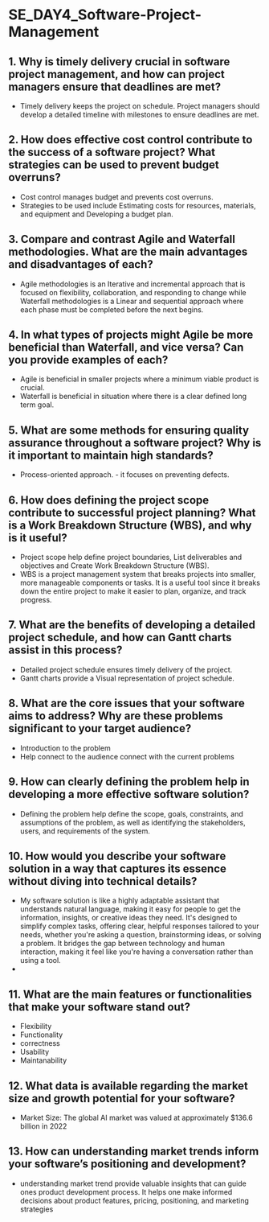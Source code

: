 # SE_DAY4_Software-Project-Management
## 1. Why is timely delivery crucial in software project management, and how can project managers ensure that deadlines are met?
- Timely delivery keeps the project on schedule. Project managers should develop a detailed timeline with
milestones to ensure deadlines are met.

## 2. How does effective cost control contribute to the success of a software project? What strategies can be used to prevent budget overruns?
- Cost control manages budget and prevents cost overruns.
- Strategies to be used include Estimating costs for resources, materials, and equipment and Developing a budget plan.
  
## 3. Compare and contrast Agile and Waterfall methodologies. What are the main advantages and disadvantages of each?
- Agile methodologies is an Iterative and incremental approach that is focused on flexibility, collaboration, and responding to change while Waterfall methodologies is a Linear and sequential approach where each phase must be completed before the next begins.
  
## 4. In what types of projects might Agile be more beneficial than Waterfall, and vice versa? Can you provide examples of each?
- Agile is beneficial in smaller projects where a minimum viable product is crucial.
- Waterfall is beneficial in situation where there is a clear defined long term goal.

## 5. What are some methods for ensuring quality assurance throughout a software project? Why is it important to maintain high standards?
- Process-oriented approach. - it focuses on preventing defects.

## 6. How does defining the project scope contribute to successful project planning? What is a Work Breakdown Structure (WBS), and why is it useful?
- Project scope help define project boundaries,  List deliverables and objectives and Create Work Breakdown Structure (WBS).
- WBS is a project management system that breaks projects into smaller, more manageable components or tasks. It is a useful tool since it  breaks down the entire project to make it easier to plan, organize, and track progress.
  
## 7. What are the benefits of developing a detailed project schedule, and how can Gantt charts assist in this process?
- Detailed project schedule ensures timely delivery of the project.
- Gantt charts provide a Visual representation of project schedule.

## 8. What are the core issues that your software aims to address? Why are these problems significant to your target audience?
- Introduction to the problem
- Help connect to the audience connect with the current problems
  
## 9. How can clearly defining the problem help in developing a more effective software solution?
-  Defining the problem help define the scope, goals, constraints, and assumptions of the problem, as well as identifying the stakeholders, users, and requirements of the system.

## 10. How would you describe your software solution in a way that captures its essence without diving into technical details?
- My software solution is like a highly adaptable assistant that understands natural language, making it easy for people to get the information, insights, or creative ideas they need. It's designed to simplify complex tasks, offering clear, helpful responses tailored to your needs, whether you're asking a question, brainstorming ideas, or solving a problem. It bridges the gap between technology and human interaction, making it feel like you're having a conversation rather than using a tool.
- 
## 11. What are the main features or functionalities that make your software stand out?
- Flexibility
- Functionality
- correctness
- Usability
- Maintanability
  
## 12. What data is available regarding the market size and growth potential for your software?
- Market Size: The global AI market was valued at approximately $136.6 billion in 2022

## 13. How can understanding market trends inform your software’s positioning and development?
- understanding market trend provide valuable insights that can guide ones product development process. It helps one make informed decisions about product features, pricing, positioning, and marketing strategies
